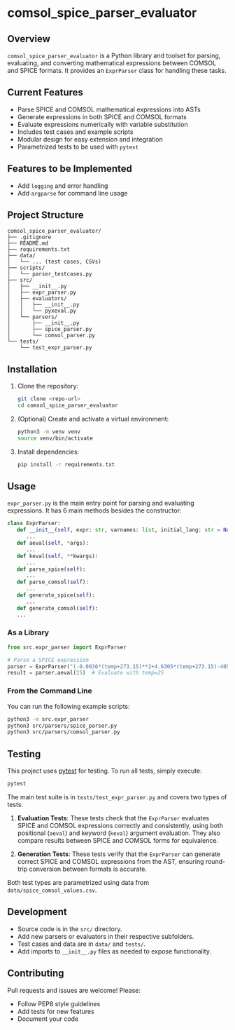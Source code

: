 # comsol_spice_parser_evaluator

## Overview

`comsol_spice_parser_evaluator` is a Python library and toolset for parsing, evaluating, and converting mathematical expressions between COMSOL and SPICE formats. It provides an `ExprParser` class for handling these tasks.

## Current Features

- Parse SPICE and COMSOL mathematical expressions into ASTs
- Generate expressions in both SPICE and COMSOL formats
- Evaluate expressions numerically with variable substitution
- Includes test cases and example scripts
- Modular design for easy extension and integration
- Parametrized tests to be used with `pytest`

## Features to be Implemented

- Add `logging` and error handling
- Add `argparse` for command line usage

## Project Structure

```
comsol_spice_parser_evaluator/
├── .gitignore
├── README.md
├── requirements.txt
├── data/
│   └── ... (test cases, CSVs)
├── scripts/
│   └── parser_testcases.py
├── src/
│   ├── __init__.py
│   ├── expr_parser.py
│   ├── evaluators/
│   │   ├── __init__.py
│   │   └── pyxeval.py
│   └── parsers/
│       ├── __init__.py
│       ├── spice_parser.py
│       └── comsol_parser.py
└── tests/
    └── test_expr_parser.py
```

## Installation

1. Clone the repository:
   ```bash
   git clone <repo-url>
   cd comsol_spice_parser_evaluator
   ```
2. (Optional) Create and activate a virtual environment:
   ```bash
   python3 -m venv venv
   source venv/bin/activate
   ```
3. Install dependencies:
   ```bash
   pip install -r requirements.txt
   ```

## Usage

`expr_parser.py` is the main entry point for parsing and evaluating expressions. It has 6 main methods besides the constructor:

```python
class ExprParser:
   def __init__(self, expr: str, varnames: list, initial_lang: str = None):
      ...
   def aeval(self, *args):
      ...
   def keval(self, **kwargs):
      ...
   def parse_spice(self):
      ...
   def parse_comsol(self):
      ...
   def generate_spice(self):
      ...
   def generate_comsol(self):
   ...
```

### As a Library

```python
from src.expr_parser import ExprParser

# Parse a SPICE expression
parser = ExprParser("(-0.0036*(temp+273.15)**2+4.6305*(temp+273.15)-405.38)*3210", ["temp"], language="spice")
result = parser.aeval(25)  # Evaluate with temp=25
```

### From the Command Line

You can run the following example scripts:

```bash
python3 -m src.expr_parser
python3 src/parsers/spice_parser.py
python3 src/parsers/comsol_parser.py
```

## Testing

This project uses [pytest](https://docs.pytest.org/) for testing. To run all tests, simply execute:

```bash
pytest
```

The main test suite is in `tests/test_expr_parser.py` and covers two types of tests:

1. **Evaluation Tests**: These tests check that the `ExprParser` evaluates SPICE and COMSOL expressions correctly and consistently, using both positional (`aeval`) and keyword (`keval`) argument evaluation. They also compare results between SPICE and COMSOL forms for equivalence.

2. **Generation Tests**: These tests verify that the `ExprParser` can generate correct SPICE and COMSOL expressions from the AST, ensuring round-trip conversion between formats is accurate.

Both test types are parametrized using data from `data/spice_comsol_values.csv`.

## Development

- Source code is in the `src/` directory.
- Add new parsers or evaluators in their respective subfolders.
- Test cases and data are in `data/` and `tests/`.
- Add imports to `__init__.py` files as needed to expose functionality.

## Contributing

Pull requests and issues are welcome! Please:
- Follow PEP8 style guidelines
- Add tests for new features
- Document your code

